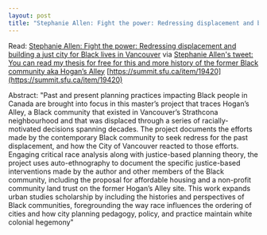 ```yaml
---
layout: post
title: "Stephanie Allen: Fight the power: Redressing displacement and building a just city for Black lives in Vancouver" 
---
```


Read: [Stephanie Allen: Fight the power: Redressing displacement and building a just city for Black lives in Vancouver](https://summit.sfu.ca/item/19420) via [Stephanie Allen's tweet: You can read my thesis for free for this and more history of the former Black community aka Hogan’s Alley](https://twitter.com/BuiltJustice/status/1272011427440496646) [https://summit.sfu.ca/item/19420](https://summit.sfu.ca/item/19420)

Abstract: "Past and present planning practices impacting Black people in Canada are brought into focus in this master’s project that traces Hogan’s Alley, a Black community that existed in Vancouver’s Strathcona neighbourhood  and that was displaced through a series of racially-motivated decisions  spanning decades.  The project documents the efforts made by the  contemporary Black community to seek redress for the past displacement,  and how the City of Vancouver reacted to those efforts.  Engaging  critical race analysis along with justice-based planning theory, the  project uses auto-ethnography to document the specific justice-based  interventions made by the author and other members of the Black  community, including the proposal for affordable housing and a  non-profit community land trust on the former Hogan’s Alley site.  This  work expands urban studies scholarship by including the histories and  perspectives of Black communities, foregrounding the way race influences the ordering of cities and how city planning pedagogy, policy, and  practice maintain white colonial hegemony"

